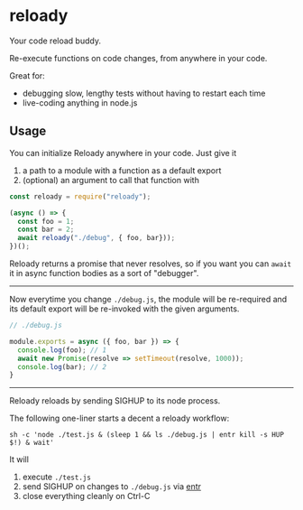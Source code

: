 # reloady

Your code reload buddy.

Re-execute functions on code changes, from anywhere in your code.

Great for:
- debugging slow, lengthy tests without having to restart each time
- live-coding anything in node.js

## Usage

You can initialize Reloady anywhere in your code. Just give it 

1. a path to a module with a function as a default export
2. (optional) an argument to call that function with

```js
const reloady = require("reloady");

(async () => {
  const foo = 1;
  const bar = 2;
  await reloady("./debug", { foo, bar}));
})();
```

Reloady returns a promise that never resolves, so if you want you can `await` it in async function bodies
as a sort of "debugger".

---

Now everytime you change `./debug.js`, the module will be re-required and its default export will be re-invoked
with the given arguments.

```js
// ./debug.js

module.exports = async ({ foo, bar }) => {
  console.log(foo); // 1
  await new Promise(resolve => setTimeout(resolve, 1000));
  console.log(bar); // 2
}
```

---

Reloady reloads by sending SIGHUP to its node process.

The following one-liner starts a decent a reloady workflow:

```
sh -c 'node ./test.js & (sleep 1 && ls ./debug.js | entr kill -s HUP $!) & wait'
```

It will

1. execute `./test.js`
2. send SIGHUP on changes to `./debug.js` via [entr](http://entrproject.org/)
3. close everything cleanly on Ctrl-C
